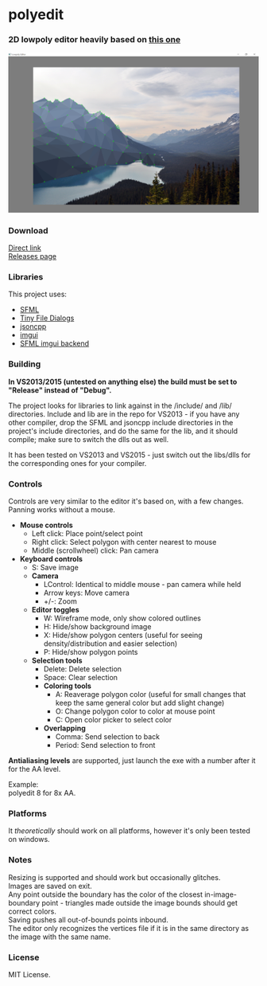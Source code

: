 # polyedit
### 2D lowpoly editor heavily based on [this one](raincomplex.net/lowpolyeditor)

![Image](Screenshots/screenshot.png)

### Download
[Direct link](https://github.com/shbaldw/polyedit/releases/download/1.0/polyedit.zip)  
[Releases page](https://github.com/shbaldw/polyedit/releases/)

### Libraries
This project uses:
* [SFML](http://www.sfml-dev.org/)
* [Tiny File Dialogs](https://sourceforge.net/projects/tinyfiledialogs/)
* [jsoncpp](https://github.com/open-source-parsers/jsoncpp)
* [imgui](https://github.com/ocornut/imgui)
* [SFML imgui backend](https://github.com/Mischa-Alff/imgui-backends)

### Building
**In VS2013/2015 (untested on anything else) the build must be set to "Release" instead of "Debug".**

The project looks for libraries to link against in the /include/ and /lib/ directories. Include and lib are in the repo for VS2013 - if you have any other compiler, drop the SFML and jsoncpp include directories in the project's include directories, and do the same for the lib, and it should compile; make sure to switch the dlls out as well. 

It has been tested on VS2013 and VS2015 - just switch out the libs/dlls for the corresponding ones for your compiler.

### Controls
Controls are very similar to the editor it's based on, with a few changes.
Panning works without a mouse.

- **Mouse controls**
  - Left click: Place point/select point
  - Right click: Select polygon with center nearest to mouse
  - Middle (scrollwheel) click: Pan camera
- **Keyboard controls**
  - S: Save image 
  - **Camera**
    - LControl: Identical to middle mouse - pan camera while held
    - Arrow keys: Move camera
    - +/-: Zoom
  - **Editor toggles**
    - W: Wireframe mode, only show colored outlines
    - H: Hide/show background image
    - X: Hide/show polygon centers (useful for seeing density/distribution and easier selection)
    - P: Hide/show polygon points
  - **Selection tools** 
    - Delete: Delete selection
    - Space: Clear selection
    - **Coloring tools**
      - A: Reaverage polygon color (useful for small changes that keep the same general color but add slight change)
      - O: Change polygon color to color at mouse point
      - C: Open color picker to select color
    - **Overlapping**
      - Comma: Send selection to back
      - Period: Send selection to front

**Antialiasing levels** are supported, just launch the exe with a number after it for the AA level.  

Example:  
    polyedit 8
for 8x AA.
  
### Platforms
It *theoretically* should work on all platforms, however it's only been tested on windows.

### Notes
Resizing is supported and should work but occasionally glitches.  
Images are saved on exit.  
Any point outside the boundary has the color of the closest in-image-boundary point - triangles made outside the image bounds should get correct colors.  
Saving pushes all out-of-bounds points inbound.  
The editor only recognizes the vertices file if it is in the same directory as the image with the same name.

### License
MIT License.
